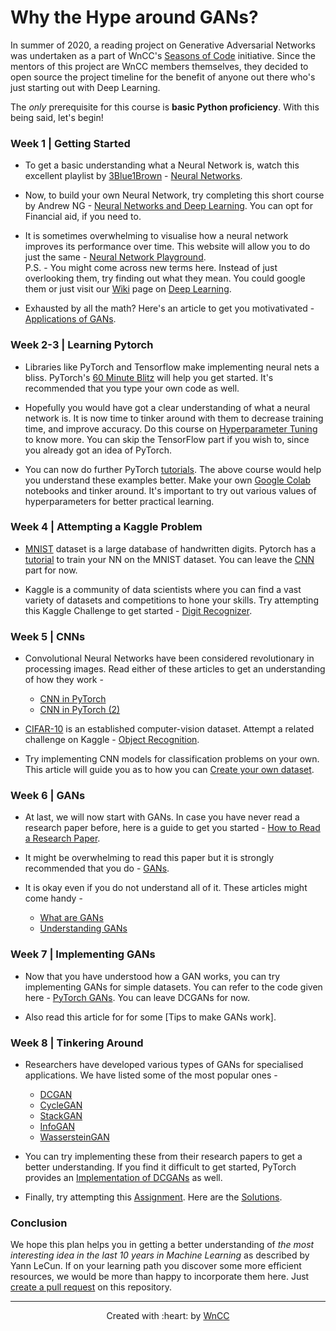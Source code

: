 # Why the Hype around GANs? 

In summer of 2020, a reading project on Generative Adversarial Networks was undertaken as a part of WnCC's [Seasons of Code](https://www.wncc-iitb.org/soc/) initiative. 
Since the mentors of this project are WnCC members themselves, they decided to open source the project timeline for the benefit of anyone out there who's just starting out with Deep Learning.

The *only* prerequisite for this course is **basic Python proficiency**. With this being said, let's begin!

### Week 1 | Getting Started

- To get a basic understanding what a Neural Network is, watch this excellent playlist by [3Blue1Brown](https://www.youtube.com/channel/UCYO_jab_esuFRV4b17AJtAw) - [Neural Networks](https://www.youtube.com/playlist?list=PLZHQObOWTQDNU6R1_67000Dx_ZCJB-3pi). 

- Now, to build your own Neural Network, try completing this short course by Andrew NG - [Neural Networks and Deep Learning](https://www.coursera.org/learn/neural-networks-deep-learning?specialization=deep-learning). You can opt for Financial aid, if you need to.

- It is sometimes overwhelming to visualise how a neural network improves its performance over time. This website will allow you to do just the same - [Neural Network Playground](https://playground.tensorflow.org/).   
P.S. - You might come across new terms here. Instead of just overlooking them, try finding out what they mean. You could google them or just visit our [Wiki](https://www.wncc-iitb.org/wiki/) page on [Deep Learning](https://www.wncc-iitb.org/wiki/index.php/Deep_Learning).

- Exhausted by all the math? Here's an article to get you motivativated - [Applications of GANs](https://medium.com/@jonathan_hui/gan-some-cool-applications-of-gans-4c9ecca35900).


### Week 2-3 | Learning Pytorch

- Libraries like PyTorch and Tensorflow make implementing neural nets a bliss. PyTorch's [60 Minute Blitz](https://pytorch.org/tutorials/beginner/deep_learning_60min_blitz.html) will help you get started. It's recommended that you type your own code as well.

- Hopefully you would have got a clear understanding of what a neural network is. It is now time to tinker around with them to decrease training time, and improve accuracy. Do this course on [Hyperparameter Tuning](https://www.coursera.org/learn/deep-neural-network?specialization=deep-learning) to know more. You can skip the TensorFlow part if you wish to, since you already got an idea of PyTorch.

- You can now do further PyTorch [tutorials](https://pytorch.org/tutorials/beginner/pytorch_with_examples.html). The above course would help you understand these examples better. Make your own [Google Colab](https://colab.research.google.com/) notebooks and tinker around. It's important to try out various values of hyperparameters for better practical learning.


### Week 4 | Attempting a Kaggle Problem

- [MNIST](http://yann.lecun.com/exdb/mnist/) dataset is a large database of handwritten digits. Pytorch has a [tutorial](https://pytorch.org/tutorials/beginner/nn_tutorial.html) to train your NN on the MNIST dataset. You can leave the [CNN](https://pytorch.org/tutorials/beginner/nn_tutorial.html#switch-to-cnn) part for now.

- Kaggle is a community of data scientists where you can find a vast variety of datasets and competitions to hone your skills. Try attempting this Kaggle Challenge to get started - [Digit Recognizer](https://www.kaggle.com/c/digit-recognizer).

### Week 5 | CNNs

- Convolutional Neural Networks have been considered revolutionary in processing images. Read either of these articles to get an understanding of how they work - 
	+ [CNN in PyTorch](https://adventuresinmachinelearning.com/convolutional-neural-networks-tutorial-in-pytorch/)
	+ [CNN in PyTorch (2)](https://algorithmia.com/blog/convolutional-neural-nets-in-pytorch)

- [CIFAR-10](http://www.cs.toronto.edu/~kriz/cifar.html) is an established computer-vision dataset. Attempt a related challenge on Kaggle - [Object Recognition](https://www.kaggle.com/c/cifar-10).

- Try implementing CNN models for classification problems on your own. This article will guide you as to how you can [Create your own dataset](https://towardsdatascience.com/how-to-create-your-own-image-dataset-for-deep-learning-b53f1c22c443).


### Week 6 | GANs

- At last, we will now start with GANs. In case you have never read a research paper before, here is a guide to get you started - [How to Read a Research Paper](https://www.youtube.com/watch?v=SHTOI0KtZnU).

- It might be overwhelming to read this paper but it is strongly recommended that you do - [GANs](https://papers.nips.cc/paper/5423-generative-adversarial-nets.pdf). 

- It is okay even if you do not understand all of it. These articles might come handy -
	+ [What are GANs](https://medium.com/@jonathan_hui/gan-whats-generative-adversarial-networks-and-its-application-f39ed278ef09)
	+ [Understanding GANs](https://towardsdatascience.com/understanding-generative-adversarial-networks-gans-cd6e4651a29)

### Week 7 | Implementing GANs

- Now that you have understood how a GAN works, you can try implementing GANs for simple datasets. You can refer to the code given here - [PyTorch GANs](https://github.com/tezansahu/PyTorch-GANs). You can leave DCGANs for now.

- Also read this article for for some [Tips to make GANs work].

### Week 8 | Tinkering Around

- Researchers have developed various types of GANs for specialised applications. We have listed some of the most popular ones - 
	+ [DCGAN](https://arxiv.org/pdf/1511.06434.pdf)
	+ [CycleGAN](https://arxiv.org/pdf/1703.10593.pdf)
	+ [StackGAN](https://arxiv.org/abs/1612.03242)
	+ [InfoGAN](https://arxiv.org/abs/1606.03657)
	+ [WassersteinGAN](https://arxiv.org/abs/1701.07875)

- You can try implementing these from their research papers to get a better understanding. If you find it difficult to get started, PyTorch provides an [Implementation of DCGANs](https://pytorch.org/tutorials/beginner/dcgan_faces_tutorial.html) as well.

- Finally, try attempting this [Assignment](http://www.cs.toronto.edu/~rgrosse/courses/csc321_2018/assignments/a4-handout.pdf). Here are the [Solutions](http://www.cs.toronto.edu/~rgrosse/courses/csc321_2018/assignments/a4-code.zip).

### Conclusion

We hope this plan helps you in getting a better understanding of *the most interesting idea in the last 10 years in Machine Learning* as described by Yann LeCun. If on your learning path you discover some more efficient resources, we would be more than happy to incorporate them here. Just [create a pull request](https://docs.github.com/en/github/collaborating-with-issues-and-pull-requests/creating-a-pull-request) on this repository.

***

<p align="center">Created with :heart: by <a href="https://www.wncc-iitb.org/">WnCC</a></p>
